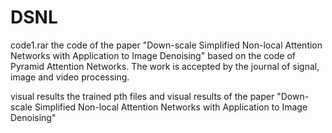 # DSNL
code1.rar
the code of the paper "Down-scale Simplified Non-local Attention Networks with Application to Image Denoising" based on the code of Pyramid Attention Networks. 
The work is accepted by the journal of signal, image and video processing.

visual results
the trained pth files and visual results of the paper "Down-scale Simplified Non-local Attention Networks with Application to Image Denoising"
